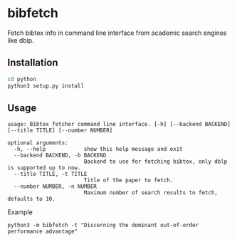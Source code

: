 # bibfetch
Fetch bibtex info in command line interface from academic search engines like dblp.

## Installation

```bash
cd python
python3 setup.py install
```

## Usage

```
usage: Bibtex fetcher command line interface. [-h] [--backend BACKEND] [--title TITLE] [--number NUMBER]

optional arguments:
  -h, --help            show this help message and exit
  --backend BACKEND, -b BACKEND
                        Backend to use for fetching bibtex, only dblp is supported up to now.
  --title TITLE, -t TITLE
                        Title of the paper to fetch.
  --number NUMBER, -n NUMBER
                        Maximum number of search results to fetch, defaults to 10.
```

Example
```
python3 -m bibfetch -t "Discerning the dominant out-of-order performance advantage"
```
